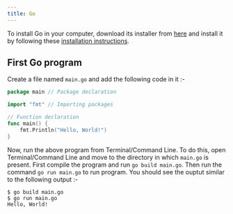 ```yaml
---
title: Go
---
```


To install Go in your computer, download its installer from <a href='https://golang.org/dl/' target='_blank' rel='nofollow'>here</a> and install it by following these <a href='https://golang.org/doc/install' target='_blank' rel='nofollow'>installation instructions</a>.


## First Go program

Create a file named `main.go` and add the following code in it :-

```go
package main // Package declaration

import "fmt" // Importing packages

// Function declaration
func main() {
	fmt.Println("Hello, World!")
}

```
Now, run the above program from Terminal/Command Line. To do this, open Terminal/Command Line and move to the directory in which `main.go` is present. First compile the program and run `go build main.go`. Then run the command `go run main.go` to run program.
You should see the ouptut similar to the following output :-

    $ go build main.go
    $ go run main.go
    Hello, World!
